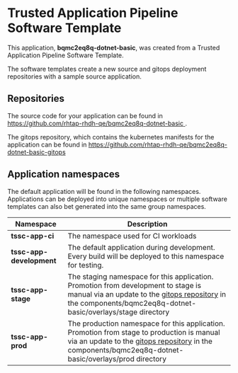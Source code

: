 # Trusted Application Pipeline Software Template

This application, **bqmc2eq8q-dotnet-basic**, was created from a Trusted Application Pipeline Software Template.

The software templates create a new source and gitops deployment repositories with a sample source application. 

## Repositories

The source code for your application can be found in [https://github.com/rhtap-rhdh-qe/bqmc2eq8q-dotnet-basic ](https://github.com/rhtap-rhdh-qe/bqmc2eq8q-dotnet-basic ).
 
The gitops repository, which contains the kubernetes manifests for the application can be found in 
[https://github.com/rhtap-rhdh-qe/bqmc2eq8q-dotnet-basic-gitops ](https://github.com/rhtap-rhdh-qe/bqmc2eq8q-dotnet-basic-gitops ) 

## Application namespaces 

The default application will be found in the following namespaces. Applications can be deployed into unique namespaces or multiple software templates can also bet generated into the same group namespaces.  

|  Namespace   |  Description   |  
| -------- | -------- |
| **tssc-app-ci** | The namespace used for CI workloads |
| **tssc-app-development** | The default application during development. Every build will be deployed to this namespace for testing. |
| **tssc-app-stage** | The staging namespace for this application. Promotion from development to stage is manual via an update to the [gitops repository](https://github.com/rhtap-rhdh-qe/bqmc2eq8q-dotnet-basic-gitops ) in the components/bqmc2eq8q-dotnet-basic/overlays/stage directory |
| **tssc-app-prod** | The production namespace for this application. Promotion from stage to production is manual via an update to the [gitops repository](https://github.com/rhtap-rhdh-qe/bqmc2eq8q-dotnet-basic-gitops ) in the components/bqmc2eq8q-dotnet-basic/overlays/prod directory |